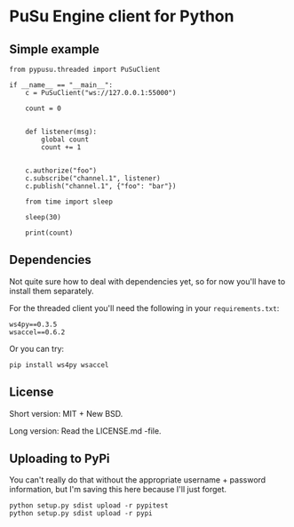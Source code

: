 # PuSu Engine client for Python

## Simple example

```
from pypusu.threaded import PuSuClient

if __name__ == "__main__":
    c = PuSuClient("ws://127.0.0.1:55000")

    count = 0


    def listener(msg):
        global count
        count += 1


    c.authorize("foo")
    c.subscribe("channel.1", listener)
    c.publish("channel.1", {"foo": "bar"})

    from time import sleep

    sleep(30)

    print(count)
```

## Dependencies

Not quite sure how to deal with dependencies yet, so for now you'll have to 
install them separately.

For the threaded client you'll need the following in your `requirements.txt`:

```
ws4py==0.3.5
wsaccel==0.6.2
```

Or you can try:

```
pip install ws4py wsaccel
```


## License

Short version: MIT + New BSD.

Long version: Read the LICENSE.md -file.


## Uploading to PyPi

You can't really do that without the appropriate username + password information,
but I'm saving this here because I'll just forget.

```
python setup.py sdist upload -r pypitest
python setup.py sdist upload -r pypi
```